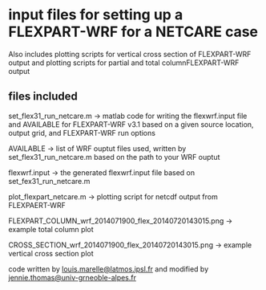 # input files for setting up a FLEXPART-WRF for a NETCARE case

Also includes plotting scripts for vertical cross section of FLEXPART-WRF output and  plotting scripts for partial and total columnFLEXPART-WRF output

## files included

set_flex31_run_netcare.m  -> matlab code for writing the flexwrf.input file and AVAILABLE for FLEXPART-WRF v3.1 based on a given source location, output grid, and FLEXPART-WRF run options

AVAILABLE -> list of WRF ouptut files used, written by set_flex31_run_netcare.m based on the path to your WRF ouptut 								

flexwrf.input -> the generated flexwrf.input file based on set_fex31_run_netcare.m

plot_flexpart_netcare.m -> plotting script for netcdf output from FLEXPAERT-WRF

FLEXPART_COLUMN_wrf_2014071900_flex_20140720143015.png -> example total column plot

CROSS_SECTION_wrf_2014071900_flex_20140720143015.png -> example vertical cross section plot	

code written by louis.marelle@latmos.ipsl.fr and modified by jennie.thomas@univ-grneoble-alpes.fr

